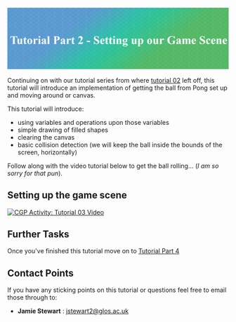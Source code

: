![Tasterheader](../IMG_ALL/tutorial_002/tutorial_header.png)

Continuing on with our tutorial series from where [tutorial 02](https://github.com/uniglos/CGP_Actvity/tree/master/tutorial_02) left off, this tutorial will introduce an implementation of getting the ball from Pong set up and moving around or canvas.

This tutorial will introduce: 
- using variables and operations upon those variables
- simple drawing of filled shapes 
- clearing the canvas
- basic collision detection (we will keep the ball inside the bounds of the screen, horizontally)

Follow along with the video tutorial below to get the ball rolling... (*I am so sorry for that pun*).

## Setting up the game scene

[![CGP Activity: Tutorial 03 Video](http://img.youtube.com/vi/mSpxRrdeAhY/0.jpg)](http://www.youtube.com/watch?v=mSpxRrdeAhY)

## Further Tasks

Once you've finished this tutorial move on to [Tutorial Part 4](https://github.com/uniglos/CGP_Activity/tree/master/tutorial_04)


## Contact Points
If you have any sticking points on this tutorial or questions feel free to email those through to:

- **Jamie Stewart** : [jstewart2@glos.ac.uk](mailto:jstewart2@glos.ac.uk)